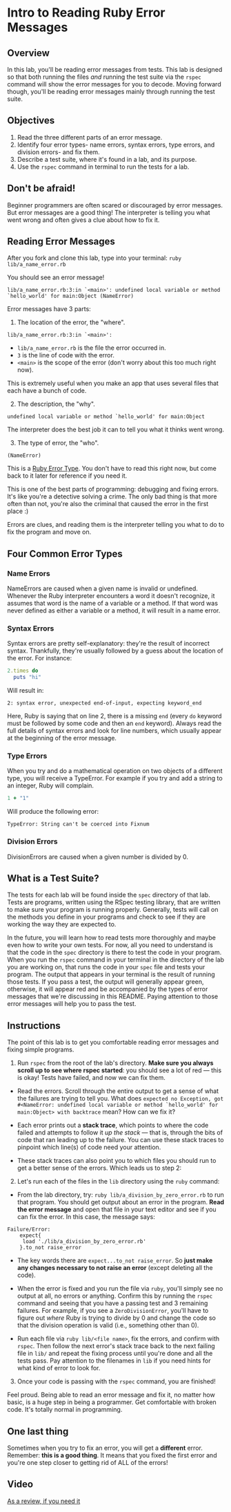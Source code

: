 # Intro to Reading Ruby Error Messages

## Overview

In this lab, you'll be reading error messages from tests. This lab is designed so that both running the files *and* running the test suite via the `rspec` command will show the error messages for you to decode. Moving forward though, you'll be reading error messages mainly through running the test suite.

## Objectives

1. Read the three different parts of an error message.
2. Identify four error types- name errors, syntax errors, type errors, and division errors- and fix them.
3. Describe a test suite, where it's found in a lab, and its purpose.
4. Use the `rspec` command in terminal to run the tests for a lab.

## Don't be afraid!

Beginner programmers are often scared or discouraged by error messages.  But error messages are a good thing!  The interpreter is telling you what went wrong and often gives a clue about how to fix it.

## Reading Error Messages

After you fork and clone this lab, type into your terminal: `ruby lib/a_name_error.rb`

You should see an error message!

```
lib/a_name_error.rb:3:in `<main>': undefined local variable or method `hello_world' for main:Object (NameError)
```

Error messages have 3 parts:

1) The location of the error, the "where".

```
lib/a_name_error.rb:3:in `<main>':
```

* `lib/a_name_error.rb` is the file the error occurred in.
* `3` is the line of code with the error.
* `<main>` is the scope of the error (don't worry about this too much right now).

This is extremely useful when you make an app that uses several files that each have a bunch of code.

2) The description, the "why".

```
undefined local variable or method `hello_world' for main:Object
```

The interpreter does the best job it can to tell you what it thinks went wrong.

3) The type of error, the "who".

```
(NameError)
```

This is a [Ruby Error Type](http://www.ruby-doc.org/core-2.2.0/Exception.html).  You don't have to read this right now, but come back to it later for reference if you need it.

This is one of the best parts of programming: debugging and fixing errors. It's like you're a detective solving a crime. The only bad thing is that more often than not, you're also the criminal that caused the error in the first place :)

Errors are clues, and reading them is the interpreter telling you what to do to fix the program and move on.

## Four Common Error Types

### Name Errors
NameErrors are caused when a given name is invalid or undefined. Whenever the Ruby interpreter encounters a word it doesn't recognize, it assumes that word is the name of a variable or a method. If that word was never defined as either a variable or a method, it will result in a name error.

### Syntax Errors
Syntax errors are pretty self-explanatory: they're the result of incorrect syntax. Thankfully, they're usually followed by a guess about the location of the error. For instance:

```ruby
2.times do
  puts "hi"
```

Will result in:
```text
2: syntax error, unexpected end-of-input, expecting keyword_end
```
Here, Ruby is saying that on line 2, there is a missing `end` (every `do` keyword must be followed by some code and then an `end` keyword). Always read the full details of syntax errors and look for line numbers, which usually appear at the beginning of the error message.

### Type Errors

When you try and do a mathematical operation on two objects of a different type, you will receive a TypeError.  For example if you try and add a string to an integer, Ruby will complain.

```ruby
1 + "1"
```
Will produce the following error:

```
TypeError: String can't be coerced into Fixnum
```

### Division Errors
DivisionErrors are caused when a given number is divided by 0.

## What is a Test Suite?

The tests for each lab will be found inside the `spec` directory of that lab. Tests are programs, written using the RSpec testing library, that are written to make sure your program is running properly. Generally, tests will call on the methods you define in your programs and check to see if they are working the way they are expected to.

In the future, you will learn how to read tests more thoroughly and maybe even how to write your own tests. For now, all you need to understand is that the code in the `spec` directory is there to test the code in your program. When you run the `rspec` command in your terminal in the directory of the lab you are working on, that runs the code in your `spec` file and tests your program. The output that appears in your terminal is the result of running those tests. If you pass a test, the output will generally appear green, otherwise, it will appear red and be accompanied by the types of error messages that we're discussing in this README. Paying attention to those error messages will help you to pass the test.


## Instructions

The point of this lab is to get you comfortable reading error messages and fixing simple programs.

1. Run `rspec` from the root of the lab's directory. **Make sure you always scroll up to see where rspec started**: you should see a lot of red — this is okay! Tests have failed, and now we can fix them.

  * Read the errors. Scroll through the entire output to get a sense of what the failures are trying to tell you. What does ``expected no Exception, got #<NameError: undefined local variable or method `hello_world' for main:Object> with backtrace`` mean? How can we fix it?

  * Each error prints out a **stack trace**, which points to where the code failed and attempts to follow it _up the stack_ — that is, through the bits of code that ran leading up to the failure. You can use these stack traces to pinpoint which line(s) of code need your attention.

  * These stack traces can also point you to which files you should run to get a better sense of the errors. Which leads us to step 2:

2. Let's run each of the files in the `lib` directory using the `ruby` command:

  * From the lab directory, try: `ruby lib/a_division_by_zero_error.rb` to run that program. You should get output about an error in the program. **Read the error message** and open that file in your text editor and see if you can fix the error. In this case, the message says:
```
Failure/Error:
    expect{
     load './lib/a_division_by_zero_error.rb'
    }.to_not raise_error
```
  * The key words there are `expect...to_not raise_error`. So **just make any changes necessary to not raise an error** (except deleting all the code).
  
  * When the error is fixed and you run the file via `ruby`, you'll simply see no output at all, no errors or anything. Confirm this by running the `rspec` command and seeing that you have a passing test and 3 remaining failures. For example, if you see a `ZeroDivisionError`, you'll have to figure out *where* Ruby is trying to divide by 0 and change the code so that the division operation is valid (i.e., something other than 0).

  * Run each file via `ruby lib/<file name>`, fix the errors, and confirm with `rspec`. Then follow the next error's stack trace back to the next failing file in `lib/` and repeat the fixing process until you're done and all the tests pass. Pay attention to the filenames in `lib` if you need hints for what kind of error to look for.

3. Once your code is passing with the `rspec` command, you are finished!

Feel proud. Being able to read an error message and fix it, no matter how basic, is a huge step in being a programmer. Get comfortable with broken code. It's totally normal in programming.

## One last thing

Sometimes when you try to fix an error, you will get a **different** error.  Remember: **this is a good thing**.  It means that you fixed the first error and you're one step closer to getting rid of ALL of the errors!

## Video

[As a review, if you need it](http://flatiron-videos.s3.amazonaws.com/ironboard/ruby/ruby-lecture-reading-error-messages/ruby-lecture-reading-error-messages.mp4)